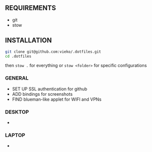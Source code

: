 ## REQUIREMENTS
- git
- stow 

## INSTALLATION
```bash
git clone git@github.com:vieko/.dotfiles.git
cd .dotfiles
```
then `stow .` for everything or `stow <folder>` for specific configurations

### GENERAL
- SET UP SSL authentication for github
- ADD bindings for screenshots
- FIND blueman-like applet for WIFI and VPNs

### DESKTOP
-

### LAPTOP
-

